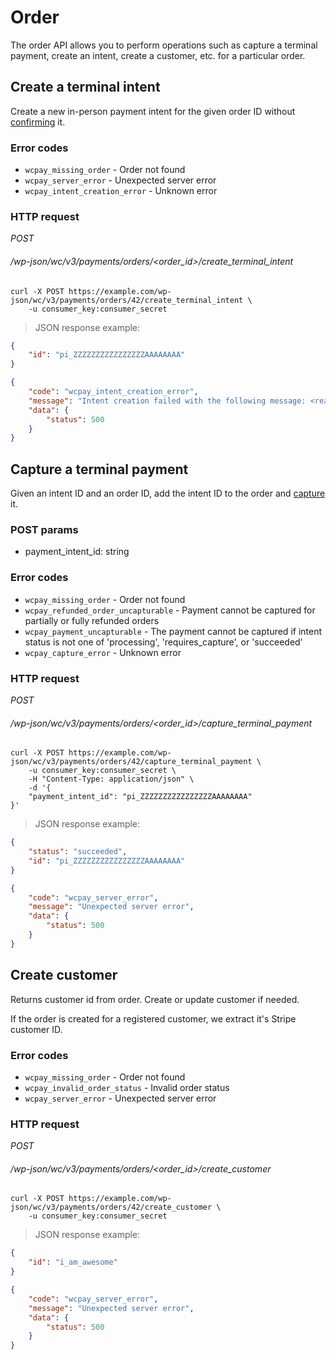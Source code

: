 # Order

The order API allows you to perform operations such as capture a terminal payment, create an intent, create a customer, etc. for a particular order.

## Create a terminal intent

Create a new in-person payment intent for the given order ID without [confirming](https://stripe.com/docs/api/payment_intents/confirm) it.

### Error codes

-   `wcpay_missing_order` - Order not found
-   `wcpay_server_error` - Unexpected server error
-   `wcpay_intent_creation_error` - Unknown error

### HTTP request

<div class="api-endpoint">
	<div class="endpoint-data">
		<i class="label label-get">POST</i>
		<h6>/wp-json/wc/v3/payments/orders/&lt;order_id&gt;/create_terminal_intent</h6>
	</div>
</div>

```shell
curl -X POST https://example.com/wp-json/wc/v3/payments/orders/42/create_terminal_intent \
	-u consumer_key:consumer_secret
```

> JSON response example:

```json
{
	"id": "pi_ZZZZZZZZZZZZZZZZAAAAAAAA"
}
```

```json
{
	"code": "wcpay_intent_creation_error",
	"message": "Intent creation failed with the following message: <reason>",
	"data": {
		"status": 500
	}
}
```

## Capture a terminal payment

Given an intent ID and an order ID, add the intent ID to the order and [capture](https://stripe.com/docs/api/payment_intents/capture) it.

### POST params

-   payment_intent_id: string

### Error codes

-   `wcpay_missing_order` - Order not found
-   `wcpay_refunded_order_uncapturable` - Payment cannot be captured for partially or fully refunded orders
-   `wcpay_payment_uncapturable` - The payment cannot be captured if intent status is not one of 'processing', 'requires_capture', or 'succeeded'
-   `wcpay_capture_error` - Unknown error

### HTTP request

<div class="api-endpoint">
	<div class="endpoint-data">
		<i class="label label-get">POST</i>
		<h6>/wp-json/wc/v3/payments/orders/&lt;order_id&gt;/capture_terminal_payment</h6>
	</div>
</div>

```shell
curl -X POST https://example.com/wp-json/wc/v3/payments/orders/42/capture_terminal_payment \
	-u consumer_key:consumer_secret \
	-H "Content-Type: application/json" \
	-d '{
    "payment_intent_id": "pi_ZZZZZZZZZZZZZZZZAAAAAAAA"
}'
```

> JSON response example:

```json
{
	"status": "succeeded",
	"id": "pi_ZZZZZZZZZZZZZZZZAAAAAAAA"
}
```

```json
{
	"code": "wcpay_server_error",
	"message": "Unexpected server error",
	"data": {
		"status": 500
	}
}
```

## Create customer

Returns customer id from order. Create or update customer if needed.

If the order is created for a registered customer, we extract it's Stripe customer ID.

### Error codes

-   `wcpay_missing_order` - Order not found
-   `wcpay_invalid_order_status` - Invalid order status
-   `wcpay_server_error` - Unexpected server error

### HTTP request

<div class="api-endpoint">
	<div class="endpoint-data">
		<i class="label label-get">POST</i>
		<h6>/wp-json/wc/v3/payments/orders/&lt;order_id&gt;/create_customer</h6>
	</div>
</div>

```shell
curl -X POST https://example.com/wp-json/wc/v3/payments/orders/42/create_customer \
	-u consumer_key:consumer_secret
```

> JSON response example:

```json
{
	"id": "i_am_awesome"
}
```

```json
{
	"code": "wcpay_server_error",
	"message": "Unexpected server error",
	"data": {
		"status": 500
	}
}
```
